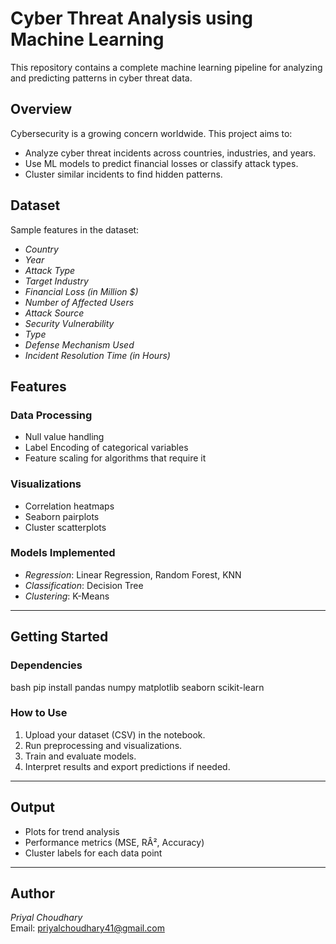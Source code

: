 # Cyber Threat Analysis using Machine Learning

This repository contains a complete machine learning pipeline for analyzing and predicting patterns in cyber threat data.


## Overview

Cybersecurity is a growing concern worldwide. This project aims to:
- Analyze cyber threat incidents across countries, industries, and years.
- Use ML models to predict financial losses or classify attack types.
- Cluster similar incidents to find hidden patterns.


## Dataset

Sample features in the dataset:
- *Country*
- *Year*
- *Attack Type*
- *Target Industry*
- *Financial Loss (in Million $)*
- *Number of Affected Users*
- *Attack Source*
- *Security Vulnerability*
- *Type*
- *Defense Mechanism Used*
- *Incident Resolution Time (in Hours)*


## Features

### Data Processing
- Null value handling
- Label Encoding of categorical variables
- Feature scaling for algorithms that require it

### Visualizations
- Correlation heatmaps
- Seaborn pairplots
- Cluster scatterplots

### Models Implemented
- *Regression*: Linear Regression, Random Forest, KNN
- *Classification*: Decision Tree
- *Clustering*: K-Means

---

## Getting Started

### Dependencies

bash
pip install pandas numpy matplotlib seaborn scikit-learn


### How to Use

1. Upload your dataset (CSV) in the notebook.
2. Run preprocessing and visualizations.
3. Train and evaluate models.
4. Interpret results and export predictions if needed.

---

## Output

- Plots for trend analysis
- Performance metrics (MSE, RÂ², Accuracy)
- Cluster labels for each data point

---

## Author

*Priyal Choudhary*  
Email: priyalchoudhary41@gmail.com
